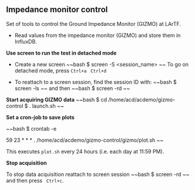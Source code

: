 ## Impedance monitor control
Set of tools to control the Ground Impedance Monitor (GIZMO) at LArTF.

* Read values from the impedance monitor (GIZMO) and store them in InfluxDB.


**Use screen to run the test in detached mode**
- Create a new screen
~~bash
$ screen -S <session_name>
~~
To go on detached mode, press ```Ctrl+a``` ``` Ctrl+d```

- To reattach to a screen session, find the session ID with:
~~bash
$ screen -ls
~~
and then 
~~bash
$ screen -rd <ID>
~~

**Start acquiring GIZMO data**
~~bash
$ cd /home/acd/acdemo/gizmo-control
$ . launch.sh
~~

**Set a cron-job to save plots**

~~bash
$ crontab -e

59 23 * * * . /home/acd/acdemo/gizmo-control/gizmo/plot.sh
~~

This executes `plot.sh` every 24 hours (i.e. each day at 11:59 PM).

**Stop acquisition**

To stop data acquisition reattach to screen session
~~bash
$ screen -rd <ID>
~~
and then press ``` Ctrl+c```.
